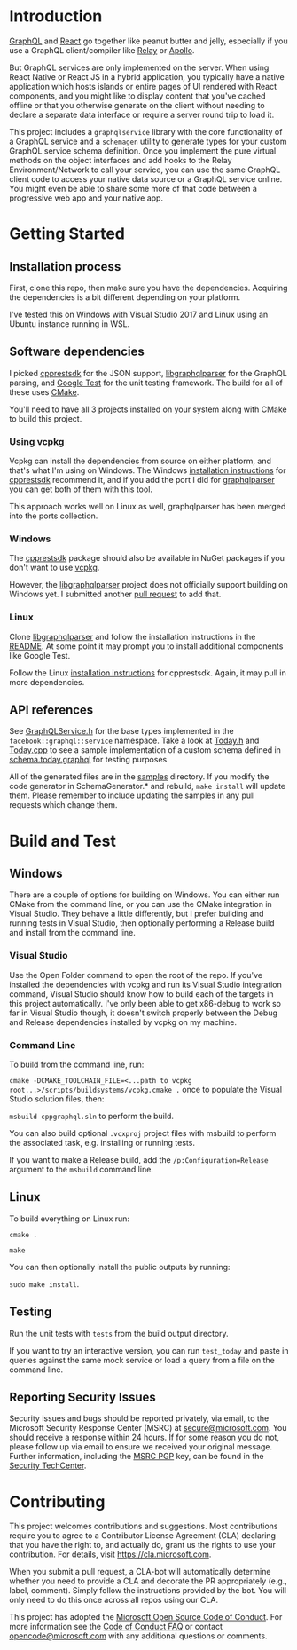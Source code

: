 # Introduction 

[GraphQL](https://graphql.org/) and [React](https://reactjs.org/) go together like peanut butter and jelly, especially if you use a GraphQL client/compiler like [Relay](http://facebook.github.io/relay/en/) or [Apollo](https://github.com/apollographql/apollo-client).

But GraphQL services are only implemented on the server. When using React Native or React JS in a hybrid application, you typically have a native application which hosts islands or entire pages of UI rendered with React components, and you might like to display content that you've cached offline or that you otherwise generate on the client without needing to declare a separate data interface or require a server round trip to load it.

This project includes a `graphqlservice` library with the core functionality of a GraphQL service and a `schemagen` utility to generate types for your custom GraphQL service schema definition. Once you implement the pure virtual methods on the object interfaces and add hooks to the Relay Environment/Network to call your service, you can use the same GraphQL client code to access your native data source or a GraphQL service online. You might even be able to share some more of that code between a progressive web app and your native app.

# Getting Started

## Installation process

First, clone this repo, then make sure you have the dependencies. Acquiring the dependencies is a bit different depending on your platform.

I've tested this on Windows with Visual Studio 2017 and Linux using an Ubuntu instance running in WSL.

## Software dependencies

I picked [cpprestsdk](https://github.com/Microsoft/cpprestsdk) for the JSON support, [libgraphqlparser](https://github.com/graphql/libgraphqlparser) for the GraphQL parsing, and [Google Test](https://github.com/google/googletest) for the unit testing framework. The build for all of these uses [CMake](http://www.cmake.org/).

You'll need to have all 3 projects installed on your system along with CMake to build this project.

### Using vcpkg

Vcpkg can install the dependencies from source on either platform, and that's what I'm using on Windows. The Windows [installation instructions](https://github.com/Microsoft/vcpkg/blob/master/README.md) for [cpprestsdk](https://github.com/Microsoft/cpprestsdk) recommend it, and if you add the port I did for [graphqlparser](https://github.com/Microsoft/vcpkg/pull/3953) you can get both of them with this tool.

This approach works well on Linux as well, graphqlparser has been merged into the ports collection.

### Windows

The [cpprestsdk](https://github.com/Microsoft/cpprestsdk) package should also be available in NuGet packages if you don't want to use [vcpkg](https://github.com/Microsoft/vcpkg).

However, the [libgraphqlparser](https://github.com/graphql/libgraphqlparser) project does not officially support building on Windows yet. I submitted another [pull request](https://github.com/graphql/libgraphqlparser/pull/67) to add that.

### Linux

Clone [libgraphqlparser](https://github.com/graphql/libgraphqlparser) and follow the installation instructions in the [README](https://github.com/graphql/libgraphqlparser/blob/master/README.md#building-libgraphqlparser). At some point it may prompt you to install additional components like Google Test.

Follow the Linux [installation instructions](https://github.com/Microsoft/cpprestsdk/blob/master/README.md#getting-started) for cpprestsdk. Again, it may pull in more dependencies.

## API references

See [GraphQLService.h](GraphQLService.h) for the base types implemented in the `facebook::graphql::service` namespace. Take a look at [Today.h](Today.h) and [Today.cpp](Today.cpp) to see a sample implementation of a custom schema defined in [schema.today.graphql](schema.today.graphql) for testing purposes.

All of the generated files are in the [samples](samples/) directory. If you modify the code generator in SchemaGenerator.* and rebuild, `make install` will update them. Please remember to include updating the samples in any pull requests which change them.

# Build and Test

## Windows

There are a couple of options for building on Windows. You can either run CMake from the command line, or you can use the CMake integration in Visual Studio. They behave a little differently, but I prefer building and running tests in Visual Studio, then optionally performing a Release build and install from the command line.

### Visual Studio

Use the Open Folder command to open the root of the repo. If you've installed the dependencies with vcpkg and run its Visual Studio integration command, Visual Studio should know how to build each of the targets in this project automatically. I've only been able to get x86-debug to work so far in Visual Studio though, it doesn't switch properly between the Debug and Release dependencies installed by vcpkg on my machine.

### Command Line

To build from the command line, run:

`cmake -DCMAKE_TOOLCHAIN_FILE=<...path to vcpkg root...>/scripts/buildsystems/vcpkg.cmake .` once to populate the Visual Studio solution files, then:

`msbuild cppgraphql.sln` to perform the build.

You can also build optional `.vcxproj` project files with msbuild to perform the associated task, e.g. installing or running tests.

If you want to make a Release build, add the `/p:Configuration=Release` argument to the `msbuild` command line.

## Linux

To build everything on Linux run:

`cmake .`

`make`

You can then optionally install the public outputs by running:

`sudo make install`.

## Testing

Run the unit tests with `tests` from the build output directory.

If you want to try an interactive version, you can run `test_today` and paste in queries against the same mock service or load a query from a file on the command line.

## Reporting Security Issues

Security issues and bugs should be reported privately, via email, to the Microsoft Security
Response Center (MSRC) at [secure@microsoft.com](mailto:secure@microsoft.com). You should
receive a response within 24 hours. If for some reason you do not, please follow up via
email to ensure we received your original message. Further information, including the
[MSRC PGP](https://technet.microsoft.com/en-us/security/dn606155) key, can be found in
the [Security TechCenter](https://technet.microsoft.com/en-us/security/default).

# Contributing

This project welcomes contributions and suggestions.  Most contributions require you to agree to a
Contributor License Agreement (CLA) declaring that you have the right to, and actually do, grant us
the rights to use your contribution. For details, visit https://cla.microsoft.com.

When you submit a pull request, a CLA-bot will automatically determine whether you need to provide
a CLA and decorate the PR appropriately (e.g., label, comment). Simply follow the instructions
provided by the bot. You will only need to do this once across all repos using our CLA.

This project has adopted the [Microsoft Open Source Code of Conduct](https://opensource.microsoft.com/codeofconduct/).
For more information see the [Code of Conduct FAQ](https://opensource.microsoft.com/codeofconduct/faq/) or
contact [opencode@microsoft.com](mailto:opencode@microsoft.com) with any additional questions or comments.
